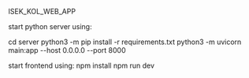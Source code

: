 ISEK_KOL_WEB_APP


start python server using:

cd server
python3 -m pip install -r requirements.txt
python3 -m uvicorn main:app --host 0.0.0.0 --port 8000


start frontend using:
npm install
npm run dev
